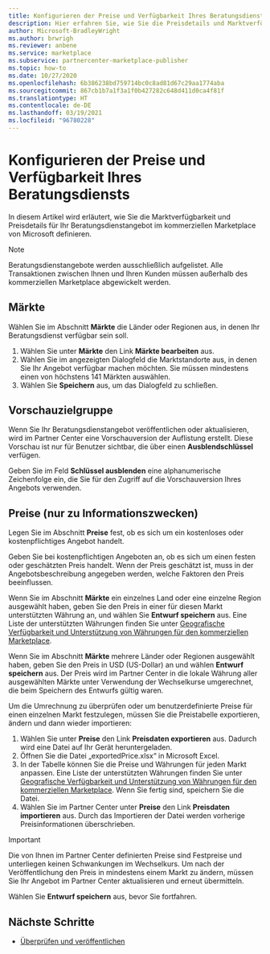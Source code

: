 ```yaml
---
title: Konfigurieren der Preise und Verfügbarkeit Ihres Beratungsdiensts im Microsoft Partner Center
description: Hier erfahren Sie, wie Sie die Preisdetails und Marktverfügbarkeit Ihres Beratungsdienstangebots im kommerziellen Marketplace von Microsoft im Partner Center konfigurieren.
author: Microsoft-BradleyWright
ms.author: brwrigh
ms.reviewer: anbene
ms.service: marketplace
ms.subservice: partnercenter-marketplace-publisher
ms.topic: how-to
ms.date: 10/27/2020
ms.openlocfilehash: 6b386238bd759714bc0c8ad81d67c29aa1774aba
ms.sourcegitcommit: 867cb1b7a1f3a1f0b427282c648d411d0ca4f81f
ms.translationtype: HT
ms.contentlocale: de-DE
ms.lasthandoff: 03/19/2021
ms.locfileid: "96780228"
---
```

# <a name="how-to-configure-your-consulting-service-pricing-and-availability"></a>Konfigurieren der Preise und Verfügbarkeit Ihres Beratungsdiensts

In diesem Artikel wird erläutert, wie Sie die Marktverfügbarkeit und Preisdetails für Ihr Beratungsdienstangebot im kommerziellen Marketplace von Microsoft definieren.

> [!NOTE]
> Beratungsdienstangebote werden ausschließlich aufgelistet. Alle Transaktionen zwischen Ihnen und Ihren Kunden müssen außerhalb des kommerziellen Marketplace abgewickelt werden.

## <a name="markets"></a>Märkte

Wählen Sie im Abschnitt **Märkte** die Länder oder Regionen aus, in denen Ihr Beratungsdienst verfügbar sein soll.

1. Wählen Sie unter **Märkte** den Link **Märkte bearbeiten** aus.
2. Wählen Sie im angezeigten Dialogfeld die Marktstandorte aus, in denen Sie Ihr Angebot verfügbar machen möchten. Sie müssen mindestens einen von höchstens 141 Märkten auswählen.
3. Wählen Sie **Speichern** aus, um das Dialogfeld zu schließen.

## <a name="preview-audience"></a>Vorschauzielgruppe

Wenn Sie Ihr Beratungsdienstangebot veröffentlichen oder aktualisieren, wird im Partner Center eine Vorschauversion der Auflistung erstellt. Diese Vorschau ist nur für Benutzer sichtbar, die über einen **Ausblendschlüssel** verfügen.

Geben Sie im Feld **Schlüssel ausblenden** eine alphanumerische Zeichenfolge ein, die Sie für den Zugriff auf die Vorschauversion Ihres Angebots verwenden.

## <a name="pricing-informational-only"></a>Preise (nur zu Informationszwecken)

Legen Sie im Abschnitt **Preise** fest, ob es sich um ein kostenloses oder kostenpflichtiges Angebot handelt.

Geben Sie bei kostenpflichtigen Angeboten an, ob es sich um einen festen oder geschätzten Preis handelt. Wenn der Preis geschätzt ist, muss in der Angebotsbeschreibung angegeben werden, welche Faktoren den Preis beeinflussen.

Wenn Sie im Abschnitt **Märkte** ein einzelnes Land oder eine einzelne Region ausgewählt haben, geben Sie den Preis in einer für diesen Markt unterstützten Währung an, und wählen Sie **Entwurf speichern** aus. Eine Liste der unterstützten Währungen finden Sie unter [Geografische Verfügbarkeit und Unterstützung von Währungen für den kommerziellen Marketplace](./marketplace-geo-availability-currencies.md).

Wenn Sie im Abschnitt **Märkte** mehrere Länder oder Regionen ausgewählt haben, geben Sie den Preis in USD (US-Dollar) an und wählen **Entwurf speichern** aus. Der Preis wird im Partner Center in die lokale Währung aller ausgewählten Märkte unter Verwendung der Wechselkurse umgerechnet, die beim Speichern des Entwurfs gültig waren.

Um die Umrechnung zu überprüfen oder um benutzerdefinierte Preise für einen einzelnen Markt festzulegen, müssen Sie die Preistabelle exportieren, ändern und dann wieder importieren:

1. Wählen Sie unter **Preise** den Link **Preisdaten exportieren** aus. Dadurch wird eine Datei auf Ihr Gerät heruntergeladen.
1. Öffnen Sie die Datei „exportedPrice.xlsx“ in Microsoft Excel.
1. In der Tabelle können Sie die Preise und Währungen für jeden Markt anpassen. Eine Liste der unterstützten Währungen finden Sie unter [Geografische Verfügbarkeit und Unterstützung von Währungen für den kommerziellen Marketplace](./marketplace-geo-availability-currencies.md). Wenn Sie fertig sind, speichern Sie die Datei.
1. Wählen Sie im Partner Center unter **Preise** den Link **Preisdaten importieren** aus. Durch das Importieren der Datei werden vorherige Preisinformationen überschrieben.

> [!IMPORTANT]
> Die von Ihnen im Partner Center definierten Preise sind Festpreise und unterliegen keinen Schwankungen im Wechselkurs. Um nach der Veröffentlichung den Preis in mindestens einem Markt zu ändern, müssen Sie Ihr Angebot im Partner Center aktualisieren und erneut übermitteln.

Wählen Sie **Entwurf speichern** aus, bevor Sie fortfahren.

## <a name="next-steps"></a>Nächste Schritte

* [Überprüfen und veröffentlichen](review-publish-offer.md)